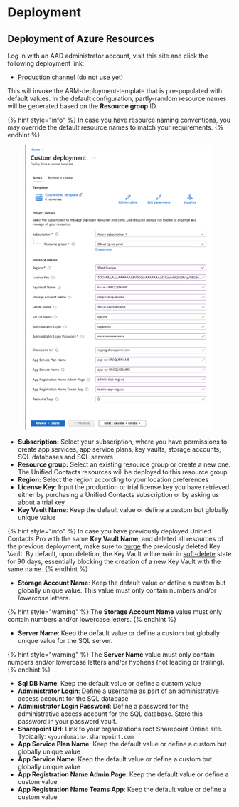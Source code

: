 # Deployment

## Deployment of Azure Resources

Log in with an AAD administrator account, visit this site and click the following deployment link:

* [Production channel](https://portal.azure.com/#create/Microsoft.Template/uri/https%3A%2F%2Funifiedcontacts.blob.core.windows.net%2Farm-templates%2FarmDeployment.json) (do not use yet)

This will invoke the ARM-deployment-template that is pre-populated with default values. In the default configuration, partly-random resource names will be generated based on the **Resource group** ID.

{% hint style="info" %}
In case you have resource naming conventions, you may override the default resource names to match your requirements.
{% endhint %}

<figure><img src="../.gitbook/assets/image (9).png" alt=""><figcaption></figcaption></figure>

* **Subscription:** Select your subscription, where you have permissions to create app services, app service plans, key vaults, storage accounts, SQL databases and SQL servers
* **Resource group:** Select an existing resource group or create a new one. The Unified Contacts resources will be deployed to this resource group
* **Region:** Select the region according to your location preferences
* **License Key**: Input the production or trial license key you have retrieved either by purchasing a Unified Contacts subscription or by asking us about a trial key
* **Key Vault Name**: Keep the default value or define a custom but globally unique value

{% hint style="info" %}
In case you have previously deployed Unified Contacts Pro with the same **Key Vault Name**, and deleted all resources of the previous deployment, make sure to [purge](https://docs.microsoft.com/en-us/azure/key-vault/general/key-vault-recovery?tabs=azure-cli#key-vault-cli) the previously deleted Key Vault. By default, upon deletion, the Key Vault will remain in [soft-delete](https://docs.microsoft.com/en-us/azure/key-vault/general/soft-delete-overview) state for 90 days, essentially blocking the creation of a new Key Vault with the same name.
{% endhint %}

* **Storage Account Name**: Keep the default value or define a custom but globally unique value. This value must only contain numbers and/or _lowercase_ letters.

{% hint style="warning" %}
The **Storage Account Name** value must only contain numbers and/or lowercase letters.
{% endhint %}

* **Server Name**: Keep the default value or define a custom but globally unique value for the SQL server.&#x20;

{% hint style="warning" %}
The **Server Name** value must only contain numbers and/or lowercase letters and/or hyphens (not leading or trailing).
{% endhint %}

* **Sql DB Name**: Keep the default value or define a custom value
* **Administrator Login**: Define a username as part of an administrative access account for the SQL database
* **Administrator Login Password**: Define a password for the administrative access account for the SQL database. Store this password in your password vault.
* **Sharepoint Url**: Link to your organizations root Sharepoint Online site. Typically: `<yourdomain>.sharepoint.com`
* **App Service Plan Name**: Keep the default value or define a custom but globally unique value
* **App Service Name**: Keep the default value or define a custom but globally unique value
* **App Registration Name Admin Page**: Keep the default value or define a custom value
* **App Registration Name Teams App**: Keep the default value or define a custom value
